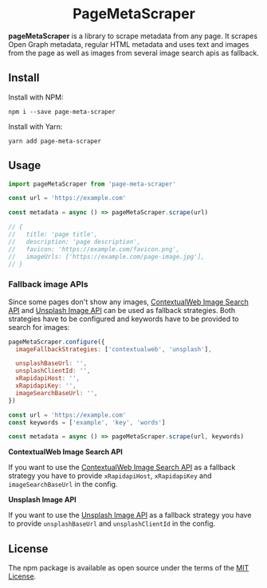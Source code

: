 <div align="center">
  <h1>PageMetaScraper</h1>
</div>

**pageMetaScraper** is a library to scrape metadata from any page. It scrapes Open Graph metadata, regular HTML metadata and uses text and images from the page as well as images from several image search apis as fallback.

## Install

Install with NPM:

```
npm i --save page-meta-scraper
```

Install with Yarn:

```
yarn add page-meta-scraper
```

## Usage

```javascript
import pageMetaScraper from 'page-meta-scraper'

const url = 'https://example.com'

const metadata = async () => pageMetaScraper.scrape(url)

// {
//   title: 'page title',
//   description: 'page description',
//   favicon: 'https://example.com/favicon.png',
//   imageUrls: ['https://example.com/page-image.jpg'],
// }
```

### Fallback image APIs

Since some pages don't show any images, [ContextualWeb Image Search API](https://contextualweb.io/image-search-api/) and [Unsplash Image API](https://unsplash.com/developers) can be used as fallback strategies. Both strategies have to be configured and keywords have to be provided to search for images:

```javascript
pageMetaScraper.configure({
  imageFallbackStrategies: ['contextualweb', 'unsplash'],

  unsplashBaseUrl: '',
  unsplashClientId: '',
  xRapidapiHost: '',
  xRapidapiKey: '',
  imageSearchBaseUrl: '',
})

const url = 'https://example.com'
const keywords = ['example', 'key', 'words']

const metadata = async () => pageMetaScraper.scrape(url, keywords)
```

**ContextualWeb Image Search API**

If you want to use the [ContextualWeb Image Search API](https://contextualweb.io/image-search-api/) as a fallback strategy you have to provide `xRapidapiHost`, `xRapidapiKey` and `imageSearchBaseUrl` in the config.

**Unsplash Image API**

If you want to use the [Unsplash Image API](https://unsplash.com/developers) as a fallback strategy you have to provide `unsplashBaseUrl` and `unsplashClientId` in the config.

## License

The npm package is available as open source under the terms of the [MIT License](https://opensource.org/licenses/MIT).
